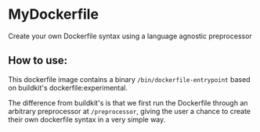 # MyDockerfile

Create your own Dockerfile syntax using a language agnostic preprocessor

## How to use:

This dockerfile image contains a binary `/bin/dockerfile-entrypoint` based on buildkit's dockerfile:experimental.

The difference from buildkit's is that we first run the Dockerfile through an arbitrary preprocessor at `/preprocessor`, giving the user a chance to create their own dockerfile syntax in a very simple way.
